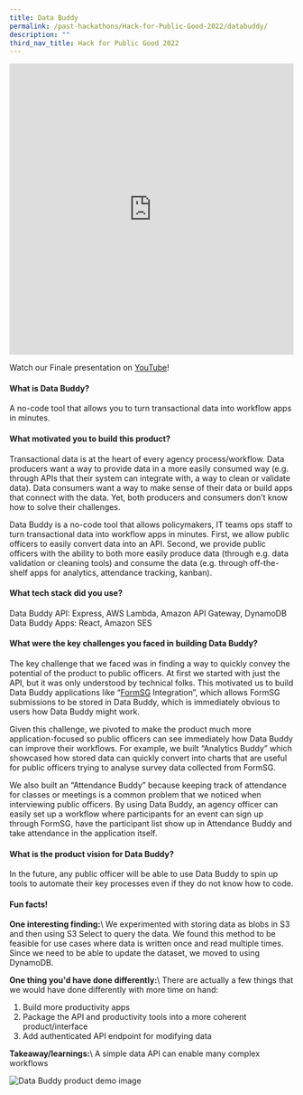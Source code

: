 ```yaml
---
title: Data Buddy
permalink: /past-hackathons/Hack-for-Public-Good-2022/databuddy/
description: ""
third_nav_title: Hack for Public Good 2022
---
```

<iframe allowfullscreen="true" height="515" width="100%" frameborder="0" src="https://docs.google.com/presentation/d/e/2PACX-1vRQeUHSC0ABp-I9mI0Rxxj92dQnF3fW8-O4GYgG_jlEbKkjwwlQrIp3KAS70yYJT8mRBoKG8gJYUZlJ/embed?start=false&loop=false&delayms=3000" ></iframe>

Watch our Finale presentation on [YouTube](https://youtu.be/3gHhFwrz5SY)!

#### What is Data Buddy?
A no-code tool that allows you to turn transactional data into workflow apps in minutes.

#### What motivated you to build this product?
Transactional data is at the heart of every agency process/workflow. Data producers want a way to provide data in a more easily consumed way (e.g. through APIs that their system can integrate with, a way to clean or validate data). Data consumers want a way to make sense of their data or build apps that connect with the data. Yet, both producers and consumers don’t know how to solve their challenges. 

Data Buddy is a no-code tool that allows policymakers, IT teams ops staff to turn transactional data into workflow apps in minutes. First, we allow public officers to easily convert data into an API. Second, we provide public officers with the ability to both more easily produce data (through e.g. data validation or cleaning tools) and consume the data (e.g. through off-the-shelf apps for analytics, attendance tracking, kanban). 

#### What tech stack did you use?

Data Buddy API: Express, AWS Lambda, Amazon API Gateway,  DynamoDB
Data Buddy Apps: React, Amazon SES

#### What were the key challenges you faced in building Data Buddy? 

The key challenge that we faced was in finding a way to quickly convey the potential of the product to public officers. At first we started with just the API, but it was only understood by technical folks. This motivated us to build Data Buddy applications like “[FormSG](https://form.gov.sg/#!/) Integration”, which allows FormSG submissions to be stored in Data Buddy, which is immediately obvious to users how Data Buddy might work.

Given this challenge, we pivoted to make the product much more application-focused so public officers can see immediately how Data Buddy can improve their workflows. For example, we built “Analytics Buddy” which showcased how stored data can quickly convert into charts that are useful for public officers trying to analyse survey data collected from FormSG. 

We also built an “Attendance Buddy” because keeping track of attendance for classes or meetings is a common problem that we noticed when interviewing public officers. By using Data Buddy, an agency officer can easily set up a workflow where participants for an event can sign up through FormSG, have the participant list show up in Attendance Buddy and take attendance in the application itself.

#### What is the product vision for Data Buddy? 
In the future, any public officer will be able to use Data Buddy to spin up tools to automate their key processes even if they do not know how to code. 

#### Fun facts!
**One interesting finding:**\\
We experimented with storing data as blobs in S3 and then using S3 Select to query the data. We found this method to be feasible for use cases where data is written once and read multiple times. Since we need to be able to update the dataset, we moved to using DynamoDB.

**One thing you'd have done differently:**\\
There are actually a few things that we would have done differently with more time on hand:
1. Build more productivity apps
2. Package the API and productivity tools into a more coherent product/interface
3. Add authenticated API endpoint for modifying data

**Takeaway/learnings:**\\
A simple data API can enable many complex workflows

![Data Buddy product demo image](/images/databuddy-snapshot.jpeg)